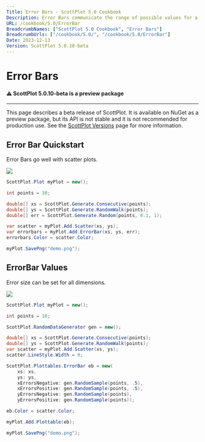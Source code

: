 ```yaml
---
Title: Error Bars - ScottPlot 5.0 Cookbook
Description: Error Bars communicate the range of possible values for a measurement
URL: /cookbook/5.0/ErrorBar
BreadcrumbNames: ["ScottPlot 5.0 Cookbook", "Error Bars"]
BreadcrumbUrls: ["/cookbook/5.0/", "/cookbook/5.0/ErrorBar"]
Date: 2023-12-13
Version: ScottPlot 5.0.10-beta
---
```


# Error Bars



<div class='alert alert-warning' role='alert'><h4 class='alert-heading py-0 my-0'>⚠️ ScottPlot 5.0.10-beta is a preview package</h4><hr /><p class='mb-0'><span class='fw-semibold'>This page describes a beta release of ScottPlot.</span> It is available on NuGet as a preview package, but its API is not stable and it is not recommended for production use. See the <a href='https://scottplot.net/versions/'>ScottPlot Versions</a> page for more information. </p></div>



## Error Bar Quickstart

Error Bars go well with scatter plots.

[![](/cookbook/5.0/images/ErrorBarQuickstart.png)](/cookbook/5.0/images/ErrorBarQuickstart.png)

```cs
ScottPlot.Plot myPlot = new();

int points = 30;

double[] xs = ScottPlot.Generate.Consecutive(points);
double[] ys = ScottPlot.Generate.RandomWalk(points);
double[] err = ScottPlot.Generate.Random(points, 0.1, 1);

var scatter = myPlot.Add.Scatter(xs, ys);
var errorbars = myPlot.Add.ErrorBar(xs, ys, err);
errorbars.Color = scatter.Color;

myPlot.SavePng("demo.png");

```


## ErrorBar Values

Error size can be set for all dimensions.

[![](/cookbook/5.0/images/CustomErrors.png)](/cookbook/5.0/images/CustomErrors.png)

```cs
ScottPlot.Plot myPlot = new();

int points = 10;

ScottPlot.RandomDataGenerator gen = new();

double[] xs = ScottPlot.Generate.Consecutive(points);
double[] ys = ScottPlot.Generate.RandomWalk(points);
var scatter = myPlot.Add.Scatter(xs, ys);
scatter.LineStyle.Width = 0;

ScottPlot.Plottables.ErrorBar eb = new(
    xs: xs,
    ys: ys,
    xErrorsNegative: gen.RandomSample(points, .5),
    xErrorsPositive: gen.RandomSample(points, .5),
    yErrorsNegative: gen.RandomSample(points),
    yErrorsPositive: gen.RandomSample(points));

eb.Color = scatter.Color;

myPlot.Add.Plottable(eb);

myPlot.SavePng("demo.png");

```

